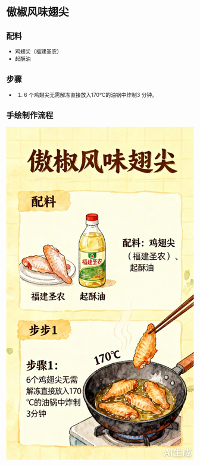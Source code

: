 # 傲椒风味翅尖

## 配料

- 鸡翅尖（福建圣农）
- 起酥油

## 步骤

- 1. 6 个鸡翅尖无需解冻直接放入170℃的油锅中炸制3 分钟。



## 手绘制作流程

![手绘制作流程](../images/炸品/傲椒风味翅尖.jpg)
